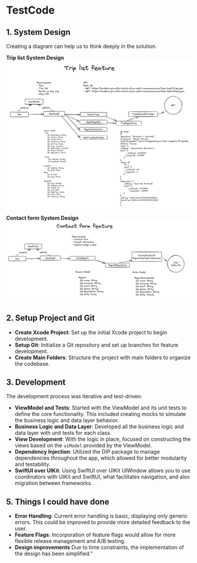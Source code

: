# TestCode

## 1. System Design

Creating a diagram can help us to think deeply in the solution.

**Trip list System Design**
![Trip List System Design Diagram](tripListSystemDesign.png)

**Contact form System Design**
![Contact form System Design Diagram](contactFormSystemDesign.png)

## 2. Setup Project and Git

- **Create Xcode Project**: Set up the initial Xcode project to begin development.
- **Setup Git**: Initialize a Git repository and set up branches for feature development.
- **Create Main Folders**: Structure the project with main folders to organize the codebase.

## 3. Development

The development process was iterative and test-driven:

- **ViewModel and Tests**: Started with the ViewModel and its unit tests to define the core functionality. This included creating mocks to simulate the business logic and data layer behavior.
- **Business Logic and Data Layer**: Developed all the business logic and data layer with unit tests for each class.
- **View Development**: With the logic in place, focused on constructing the views based on the `uiModel` provided by the ViewModel.
- **Dependency Injection**: Utilized the DIP package to manage dependencies throughout the app, which allowed for better modularity and testability.
- **SwiftUI over UIKit**: Using SwiftUI over UIKit UIWindow allows you to use coordinators with UIKit and SwiftUI, what facilitates navigation, and also migration between frameworks.


## 5. Things I could have done

- **Error Handling**: Current error handling is basic, displaying only generic errors. This could be improved to provide more detailed feedback to the user.
- **Feature Flags**: Incorporation of feature flags would allow for more flexible release management and A/B testing.
- **Design improvements** Due to time constraints, the implementation of the design has been simplified."
